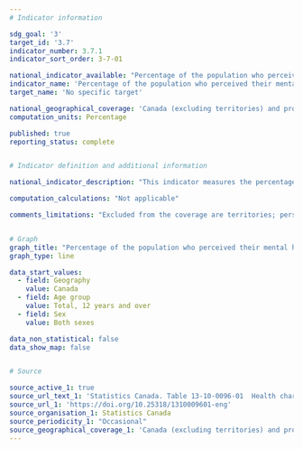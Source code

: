 ```yaml
---
# Indicator information

sdg_goal: '3'
target_id: '3.7'
indicator_number: 3.7.1
indicator_sort_order: 3-7-01

national_indicator_available: "Percentage of the population who perceived their mental health as very good to excellent"
indicator_name: 'Percentage of the population who perceived their mental health as very good to excellent'
target_name: 'No specific target'

national_geographical_coverage: 'Canada (excluding territories) and provinces'
computation_units: Percentage

published: true
reporting_status: complete


# Indicator definition and additional information

national_indicator_description: "This indicator measures the percentage of the population who perceived their mental health as very good to excellent. Perceived mental health refers to the perception of a person's mental health in general."

computation_calculations: "Not applicable"

comments_limitations: "Excluded from the coverage are territories; persons living on reserves and other Aboriginal settlements in the provinces; full-time members of the Canadian Forces; the institutionalized population and children aged 12-17 that are living in foster care."


# Graph
graph_title: "Percentage of the population who perceived their mental health as very good to excellent"
graph_type: line

data_start_values:
  - field: Geography
    value: Canada
  - field: Age group
    value: Total, 12 years and over
  - field: Sex
    value: Both sexes

data_non_statistical: false
data_show_map: false


# Source

source_active_1: true
source_url_text_1: 'Statistics Canada. Table 13-10-0096-01  Health characteristics, annual estimates'
source_url_1: 'https://doi.org/10.25318/1310009601-eng'
source_organisation_1: Statistics Canada
source_periodicity_1: "Occasional"
source_geographical_coverage_1: 'Canada (excluding territories) and provinces'
---
```

